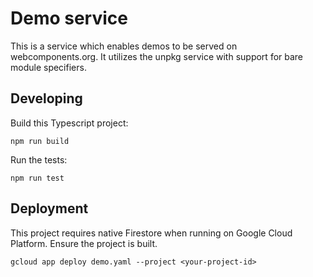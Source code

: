 # Demo service
This is a service which enables demos to be served on webcomponents.org. It
utilizes the unpkg service with support for bare module specifiers.

## Developing
Build this Typescript project:

```
npm run build
```

Run the tests:
```
npm run test
```

## Deployment
This project requires native Firestore when running on Google Cloud Platform.
Ensure the project is built.
```
gcloud app deploy demo.yaml --project <your-project-id>
